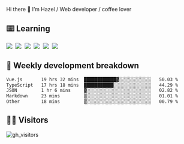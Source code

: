 
Hi there 👋 I’m Hazel / Web developer / coffee lover

## ⌨️ Learning

<samp>
 <a href="https://github.com/vuejs/core"><img src="https://api.iconify.design/logos:vue.svg" /></a>
  <a href="https://github.com/vuejs/core"><img src="https://api.iconify.design/logos:react.svg" /></a>
  <a href="https://github.com/solidjs/solid"><img src="https://api.iconify.design/logos:solidjs.svg" /></a>
  <a href="https://github.com/vitejs/vite"><img src="https://api.iconify.design/logos:vitejs.svg" /></a>
  <a href="https://github.com/microsoft/TypeScript"><img src="https://api.iconify.design/logos:typescript-icon.svg" /></a> 
  <a href="https://github.com/unocss/unocss"><img src="https://api.iconify.design/logos:unocss.svg" /></a>
  

</samp>


## 🦀 Weekly development breakdown

<!--START_SECTION:waka-->

```txt
Vue.js       19 hrs 32 mins  ████████████▓░░░░░░░░░░░░   50.03 %
TypeScript   17 hrs 18 mins  ███████████░░░░░░░░░░░░░░   44.29 %
JSON         1 hr 6 mins     ▓░░░░░░░░░░░░░░░░░░░░░░░░   02.82 %
Markdown     23 mins         ▒░░░░░░░░░░░░░░░░░░░░░░░░   01.01 %
Other        18 mins         ▒░░░░░░░░░░░░░░░░░░░░░░░░   00.79 %
```

<!--END_SECTION:waka-->
## 👬🏻 Visitors

![gh_visitors](https://profile-counter.glitch.me/Hazel-Lin/count.svg)


